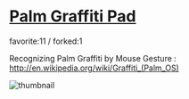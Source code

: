 # [Palm Graffiti Pad](http://fl.corge.net/c/dbcw)

favorite:11 / forked:1

Recognizing Palm Graffiti by Mouse Gesture : http://en.wikipedia.org/wiki/Graffiti_(Palm_OS)

![thumbnail](./thumbnail.jpg)
